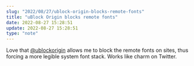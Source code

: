 ```yaml
---
slug: "2022/08/27/ublock-origin-blocks-remote-fonts"
title: "uBlock Origin blocks remote fonts"
date: 2022-08-27 15:28:51
update: 2022-08-27 15:28:51
type: "note"
---
```


Love that [@ublockorigin](https://github.com/gorhill/uBlock) allows me to block the remote fonts on sites, thus forcing a more legible system font stack. Works like charm on Twitter.
